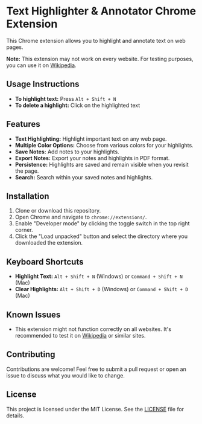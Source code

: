 # Text Highlighter & Annotator Chrome Extension

This Chrome extension allows you to highlight and annotate text on web pages. 

**Note:** This extension may not work on every website. For testing purposes, you can use it on [Wikipedia](https://www.wikipedia.org).

## Usage Instructions

- **To highlight text:** Press `Alt + Shift + N`
- **To delete a highlight:** Click on the highlighted text

## Features

- **Text Highlighting:** Highlight important text on any web page.
- **Multiple Color Options:** Choose from various colors for your highlights.
- **Save Notes:** Add notes to your highlights.
- **Export Notes:** Export your notes and highlights in PDF format.
- **Persistence:** Highlights are saved and remain visible when you revisit the page.
- **Search:** Search within your saved notes and highlights.

## Installation

1. Clone or download this repository.
2. Open Chrome and navigate to `chrome://extensions/`.
3. Enable "Developer mode" by clicking the toggle switch in the top right corner.
4. Click the "Load unpacked" button and select the directory where you downloaded the extension.

## Keyboard Shortcuts

- **Highlight Text:** `Alt + Shift + N` (Windows) or `Command + Shift + N` (Mac)
- **Clear Highlights:** `Alt + Shift + D` (Windows) or `Command + Shift + D` (Mac)

## Known Issues

- This extension might not function correctly on all websites. It's recommended to test it on [Wikipedia](https://www.wikipedia.org) or similar sites.

## Contributing

Contributions are welcome! Feel free to submit a pull request or open an issue to discuss what you would like to change.

## License

This project is licensed under the MIT License. See the [LICENSE](LICENSE) file for details.
